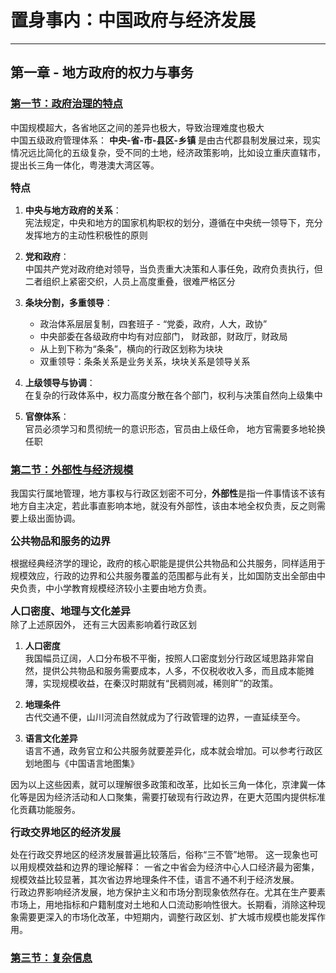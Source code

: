# 置身事内：中国政府与经济发展

---
## 第一章 - 地方政府的权力与事务

### <ins>第一节：政府治理的特点</ins>

中国规模超大，各省地区之间的差异也极大，导致治理难度也极大    
中国五级政府管理体系： **中央-省-市-县区-乡镇** 是由古代郡县制发展过来，现实情况远比简化的五级复杂，受不同的土地，经济政策影响，比如设立重庆直辖市，提出长三角一体化，粤港澳大湾区等。  

<font size="3">**特点**</font>

1. **中央与地方政府的关系**：  
宪法规定，中央和地方的国家机构职权的划分，遵循在中央统一领导下，充分发挥地方的主动性积极性的原则  

2. **党和政府**：   
中国共产党对政府绝对领导，当负责重大决策和人事任免，政府负责执行，但二者组织上紧密交织，人员上高度重叠，很难严格区分  

3. **条块分割，多重领导**： 
    - 政治体系层层复制，四套班子 - “党委，政府，人大，政协”
    - 中央部委在各级政府中均有对应部门， 财政部，财政厅，财政局
    - 从上到下称为“条条”，横向的行政区划称为块块
    - 双重领导：条条关系是业务关系，块块关系是领导关系
4. **上级领导与协调**：   
在复杂的行政体系中，权力高度分散在各个部门，权利与决策自然向上级集中

5. **官僚体系**：  
官员必须学习和贯彻统一的意识形态，官员由上级任命， 地方官需要多地轮换任职


### <ins>第二节：外部性与经济规模</ins>
我国实行属地管理，地方事权与行政区划密不可分，**外部性**是指一件事情该不该有地方自主决定，若此事直影响本地，就没有外部性，该由本地全权负责，反之则需要上级出面协调。  

<font size="3">**公共物品和服务的边界**</font>  

根据经典经济学的理论，政府的核心职能是提供公共物品和公共服务，同样适用于规模效应，行政的边界和公共服务覆盖的范围都与此有关，比如国防支出全部由中央负责，中小学教育规模经济较小主要由地方负责。  

<font size="3">**人口密度、地理与文化差异**</font>   
除了上述原因外， 还有三大因素影响着行政区划    

1. **人口密度**  
我国幅员辽阔，人口分布极不平衡，按照人口密度划分行政区域思路非常自然，提供公共物品和服务需要成本，人多，不仅税收收入多，而且成本能摊薄，实现规模收益，在秦汉时期就有“民稠则减，稀则旷”的政策。  

2. **地理条件**  
古代交通不便，山川河流自然就成为了行政管理的边界，一直延续至今。  

3. **语言文化差异**  
语言不通，政务官立和公共服务就要差异化，成本就会增加。可以参考行政区划地图与《中国语言地图集》  

因为以上这些因素，就可以理解很多政策和改革，比如长三角一体化，京津冀一体化等是因为经济活动和人口聚集，需要打破现有行政边界，在更大范围内提供标准化贡藕功能服务。  

<font size="3">**行政交界地区的经济发展**</font>   

处在行政交界地区的经济发展普遍比较落后，俗称“三不管”地带。 这一现象也可以用规模效益和边界的理论解释： 一省之中省会为经济中心人口经济最为密集，规模效益比较显著，其次省边界地理条件不佳，语言不通不利于经济发展。  
行政边界影响经济发展，地方保护主义和市场分割现象依然存在。尤其在生产要素市场上，用地指标和户籍制度对土地和人口流动影响性很大。长期看，消除这种现象需要更深入的市场化改革，中短期内，调整行政区划、扩大城市规模也能发挥作用。  


### <ins>第三节：复杂信息</ins>
